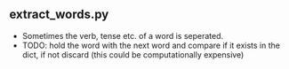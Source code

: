 ## extract_words.py
- Sometimes the verb, tense etc. of a word is seperated.
- TODO: hold the word with the next word and compare if it exists in the dict, if not discard (this could be computationally expensive)